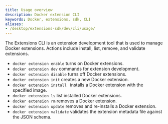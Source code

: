 ```yaml
---
title: Usage overview
description: Docker extension CLI
keywords: Docker, extensions, sdk, CLI
aliases:
- /desktop/extensions-sdk/dev/cli/usage/
---
```


The Extensions CLI is an extension development tool that is used to manage Docker extensions. Actions include install, list, remove, and validate extensions.

- `docker extension enable` turns on Docker extensions.
- `docker extension dev` commands for extension development.
- `docker extension disable` turns off Docker extensions.
- `docker extension init` creates a new Docker extension.
- `docker extension install ` installs a Docker extension with the specified image.
- `docker extension ls` list installed Docker extensions.
- `docker extension rm` removes a Docker extension.
- `docker extension update` removes and re-installs a Docker extension.
- `docker extension validate` validates the extension metadata file against the JSON schema.